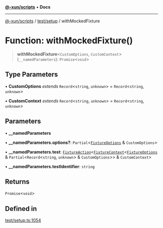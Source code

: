 [**@-xun/scripts**](../../../README.md) • **Docs**

***

[@-xun/scripts](../../../README.md) / [test/setup](../README.md) / withMockedFixture

# Function: withMockedFixture()

> **withMockedFixture**\<`CustomOptions`, `CustomContext`\>(`__namedParameters`): `Promise`\<`void`\>

## Type Parameters

• **CustomOptions** *extends* `Record`\<`string`, `unknown`\> = `Record`\<`string`, `unknown`\>

• **CustomContext** *extends* `Record`\<`string`, `unknown`\> = `Record`\<`string`, `unknown`\>

## Parameters

• **\_\_namedParameters**

• **\_\_namedParameters.options?**: `Partial`\<[`FixtureOptions`](../interfaces/FixtureOptions.md) & `CustomOptions`\>

• **\_\_namedParameters.test**: [`FixtureAction`](../type-aliases/FixtureAction.md)\<[`FixtureContext`](../interfaces/FixtureContext.md)\<[`FixtureOptions`](../interfaces/FixtureOptions.md) & `Partial`\<`Record`\<`string`, `unknown`\> & `CustomOptions`\>\> & `CustomContext`\>

• **\_\_namedParameters.testIdentifier**: `string`

## Returns

`Promise`\<`void`\>

## Defined in

[test/setup.ts:1054](https://github.com/Xunnamius/xscripts/blob/ea7b98342d9aa37d18f7398603d7c15f580a5312/test/setup.ts#L1054)
